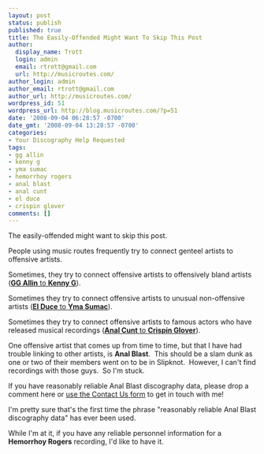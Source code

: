 ```yaml
---
layout: post
status: publish
published: true
title: The Easily-Offended Might Want To Skip This Post
author:
  display_name: Trott
  login: admin
  email: rtrott@gmail.com
  url: http://musicroutes.com/
author_login: admin
author_email: rtrott@gmail.com
author_url: http://musicroutes.com/
wordpress_id: 51
wordpress_url: http://blog.musicroutes.com/?p=51
date: '2008-09-04 06:28:57 -0700'
date_gmt: '2008-09-04 13:28:57 -0700'
categories:
- Your Discography Help Requested
tags:
- gg allin
- kenny g
- yma sumac
- hemorrhoy rogers
- anal blast
- anal cunt
- el duce
- crispin glover
comments: []
---
```

<p>The easily-offended might want to skip this post.</p>
<p>People using music routes frequently try to connect genteel artists to offensive artists.</p>
<p>Sometimes, they try to connect offensive artists to offensively bland artists (<a href="http://musicroutes.com/route.php?musicianName=GG+Allin&amp;musicianName2=Kenny+G&amp;x=0&amp;y=0" target="_blank"><strong>GG Allin</strong> to <strong>Kenny G</strong></a>).</p>
<p>Sometimes they try to connect offensive artists to unusual non-offensive artists (<a href="http://musicroutes.com/route.php?musicianName=El+Duce&amp;musicianName2=Yma+Sumac&amp;x=0&amp;y=0" target="_blank"><strong>El Duce</strong> to <strong>Yma Sumac</strong></a>).</p>
<p>Sometimes they try to connect offensive artists to famous actors who have released musical recordings (<a href="http://musicroutes.com/route.php?musicianName=Anal+Cunt&amp;musicianName2=Crispin+Glover&amp;x=0&amp;y=0" target="_blank"><strong>Anal Cunt</strong> to <strong>Crispin Glover</strong></a>).</p>
<p>One offensive artist that comes up from time to time, but that I have had trouble linking to other artists, is <strong>Anal Blast</strong>.  This should be a slam dunk as one or two of their members went on to be in Slipknot.  However, I can't find recordings with those guys.  So I'm stuck.</p>
<p>If you have reasonably reliable Anal Blast discography data, please drop a comment here or <a href="http://musicroutes.com/contact.php" target="_blank">use the Contact Us form</a> to get in touch with me!</p>
<p>I'm pretty sure that's the first time the phrase "reasonably reliable Anal Blast discography data" has ever been used.</p>
<p>While I'm at it, if you have any reliable personnel information for a <strong>Hemorrhoy Rogers</strong> recording, I'd like to have it.</p>
